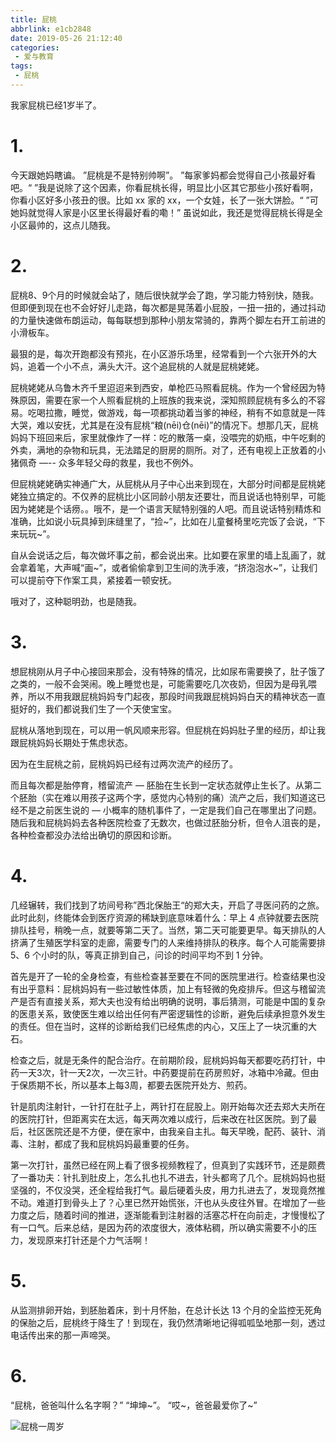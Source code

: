 ```yaml
---
title: 屁桃
abbrlink: e1cb2848
date: 2019-05-26 21:12:40
categories: 
 - 爱与教育
tags:
 - 屁桃
---
```


我家屁桃已经1岁半了。

<!--more-->

# 1.
今天跟她妈瞎谝。
”屁桃是不是特别帅啊”。
”每家爹妈都会觉得自己小孩最好看吧。“
”我是说除了这个因素，你看屁桃长得，明显比小区其它那些小孩好看啊，你看小区好多小孩丑的很。比如 xx 家的 xx，一个女娃，长了一张大饼脸。“
”可她妈就觉得人家是小区里长得最好看的嘞！”
虽说如此，我还是觉得屁桃长得是全小区最帅的，这点儿随我。

# 2.
屁桃8、9个月的时候就会站了，随后很快就学会了跑，学习能力特别快，随我。但即便到现在也不会好好儿走路，每次都是晃荡着小屁股，一扭一扭的，通过抖动的力量快速做布朗运动，每每联想到那种小朋友常骑的，靠两个脚左右开工前进的小滑板车。

最狠的是，每次开跑都没有预兆，在小区游乐场里，经常看到一个六张开外的大妈，追着一个小不点，满头大汗。这个追屁桃的人就是屁桃姥姥。

屁桃姥姥从乌鲁木齐千里迢迢来到西安，单枪匹马照看屁桃。作为一个曾经因为特殊原因，需要在家一个人照看屁桃的上班族的我来说，深知照顾屁桃有多么的不容易。吃喝拉撒，睡觉，做游戏，每一项都挑动着当爹的神经，稍有不如意就是一阵大哭，难以安抚，尤其是在没有屁桃“粮(nēi)仓(nēi)”的情况下。想那几天，屁桃妈妈下班回来后，家里就像炸了一样：吃的散落一桌，没喂完的奶瓶，中午吃剩的外卖，满地的杂物和玩具，无法踏足的厨房的厕所。对了，还有电视上正放着的小猪佩奇 —-- 众多年轻父母的救星，我也不例外。

但屁桃姥姥确实神通广大，从屁桃从月子中心出来到现在，大部分时间都是屁桃姥姥独立搞定的。不仅养的屁桃比小区同龄小朋友还要壮，而且说话也特别早，可能因为姥姥是个话痨。。哦不，是一个语言天赋特别强的人吧。而且说话特别精炼和准确，比如说小玩具掉到床缝里了，“捡\~”，比如在儿童餐椅里吃完饭了会说，“下来玩玩\~”。

自从会说话之后，每次做坏事之前，都会说出来。比如要在家里的墙上乱画了，就会拿着笔，大声喊“画\~”，或者偷偷拿到卫生间的洗手液，“挤泡泡水~”，让我们可以提前夺下作案工具，紧接着一顿安抚。

哦对了，这种聪明劲，也是随我。

# 3.
想屁桃刚从月子中心接回来那会，没有特殊的情况，比如尿布需要换了，肚子饿了之类的，一般不会哭闹。晚上睡觉也是，可能需要吃几次夜奶，但因为是母乳喂养，所以不用我跟屁桃妈妈专门起夜，那段时间我跟屁桃妈妈白天的精神状态一直挺好的，我们都说我们生了一个天使宝宝。

屁桃从落地到现在，可以用一帆风顺来形容。但屁桃在妈妈肚子里的经历，却让我跟屁桃妈妈长期处于焦虑状态。

因为在生屁桃之前，屁桃妈妈已经有过两次流产的经历了。

而且每次都是胎停育，稽留流产 — 胚胎在生长到一定状态就停止生长了。从第二个胚胎（实在难以用孩子这两个字，感觉内心特别的痛）流产之后，我们知道这已经不是之前医生说的 — 小概率的随机事件了，一定是我们自己在哪里出了问题。随后我和屁桃妈妈去各种医院检查了无数次，也做过胚胎分析，但令人沮丧的是，各种检查都没办法给出确切的原因和诊断。

# 4.
几经辗转，我们找到了坊间号称”西北保胎王“的郑大夫，开启了寻医问药的之旅。此时此刻，终能体会到医疗资源的稀缺到底意味着什么：早上 4 点钟就要去医院排队挂号，稍晚一点，就要等第二天了。当然，第二天可能要更早。每天排队的人挤满了生殖医学科室的走廊，需要专门的人来维持排队的秩序。每个人可能需要排 5、6 个小时的队，等真正排到自己，问诊的时间平均不到 1 分钟。

首先是开了一轮的全身检查，有些检查甚至要在不同的医院里进行。检查结果也没有出乎意料：屁桃妈妈有一些过敏性体质，加上有轻微的免疫排斥。但这与稽留流产是否有直接关系，郑大夫也没有给出明确的说明，事后猜测，可能是中国的复杂的医患关系，致使医生难以给出任何有严密逻辑性的诊断，避免后续承担意外发生的责任。但在当时，这样的诊断给我们已经焦虑的内心，又压上了一块沉重的大石。

检查之后，就是无条件的配合治疗。在前期阶段，屁桃妈妈每天都要吃药打针，中药一天3次，针一天2次，一次三针。中药要提前在药房煎好，冰箱中冷藏。但由于保质期不长，所以基本上每3周，都要去医院开处方、煎药。

针是肌肉注射针，一针打在肚子上，两针打在屁股上。刚开始每次还去郑大夫所在的医院打针，但距离实在太远，每天两次难以成行，后来改在社区医院。到了最后，社区医院还是不方便，便在家中，由我亲自主扎。每天早晚，配药、装针、消毒、注射，都成了我和屁桃妈妈最重要的任务。

第一次打针，虽然已经在网上看了很多视频教程了，但真到了实践环节，还是颇费了一番功夫：针扎到肚皮上，怎么扎也扎不进去，针头都弯了几个。屁桃妈妈也挺坚强的，不仅没哭，还全程给我打气。最后硬着头皮，用力扎进去了，发现竟然推不动。难道打到骨头上了？心里已然开始慌张，汗也从头皮往外冒。在增加了一些力度之后，随着时间的推进，逐渐能看到注射器的活塞芯杆在向前走，才慢慢松了有一口气。后来总结，是因为药的浓度很大，液体粘稠，所以确实需要不小的压力，发现原来打针还是个力气活啊！

# 5.
从监测排卵开始，到胚胎着床，到十月怀胎，在总计长达 13 个月的全监控无死角的保胎之后，屁桃终于降生了！到现在，我仍然清晰地记得呱呱坠地那一刻，透过电话传出来的那一声啼哭。

# 6.
“屁桃，爸爸叫什么名字啊？”
“坤坤\~”。
“哎\~，爸爸最爱你了\~”

![屁桃一周岁](http://q6d3pw4zw.bkt.clouddn.com/46418-b8ddd6caf5304f46_pitao.jpg)
